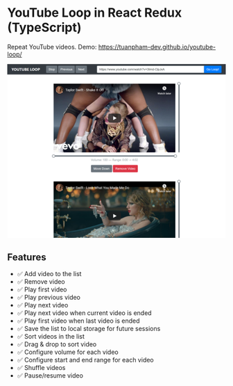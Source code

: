 # YouTube Loop in React Redux (TypeScript)

Repeat YouTube videos. Demo: https://tuanpham-dev.github.io/youtube-loop/

![youtube-loop-react-redux-typescript](https://raw.githubusercontent.com/tuanpham-dev/youtube-loop/main/screenshot.png)

## Features

- ✅ Add video to the list
- ✅ Remove video
- ✅ Play first video
- ✅ Play previous video
- ✅ Play next video
- ✅ Play next video when current video is ended
- ✅ Play first video when last video is ended
- ✅ Save the list to local storage for future sessions
- ✅ Sort videos in the list
- ✅ Drag & drop to sort video
- ✅ Configure volume for each video
- ✅ Configure start and end range for each video
- ✅ Shuffle videos
- ✅ Pause/resume video
